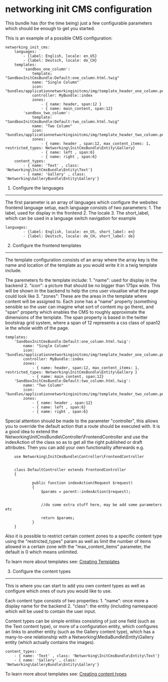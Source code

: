 networking init CMS configuration
=================================

This bundle has (for the time being) just a few configurable parameters which should be enough to
get you started.

This is an example of a possible CMS configuration:

```
networking_init_cms:
    languages:
        - {label: English, locale: en_US}
        - {label: Deutsch, locale: de_CH}
    templates:
        'sandbox_one_column':
            template; "SandboxInitCmsBundle:Default:one_column.html.twig"
            name: "Single Column"
            icon: "bundles/applicationnetworkinginitcms/img/template_header_one_column.png"
            controller: MyBundle::index
            zones:
                - { name: header, span:12 }
                - { name: main_content, span:12}
        'sandbox_two_column':
            template: "SandboxInitCmsBundle:Default:two_column.html.twig"
            name: "Two Column"
            icon: "bundles/applicationnetworkinginitcms/img/template_header_two_column.png"
            zones:
                - { name: header , span:12, max_content_items: 1, restricted_types: Networking\InitCmsBundle\Entity\Gallery}
                - { name: left , span:6}
                - { name: right , span:6}
    content_types:
        - { name: 'Text' , class: 'Networking\InitCmsBundle\Entity\Text'}
        - { name: 'Gallery' , class: 'Networking\GalleryBundle\Entity\Gallery'}
```




1) Configure the languages
--------------------------
The first parameter is an array of languages which configure the websites frontend language setup, each
language consists of two parameters:
    1. The label, used for display in the frontend
    2. The locale
    3. The short_label, which can be used in a language switch navigation for example

```
languages:
        - {label: English, locale: en_US, short_label: en}
        - {label: Deutsch, locale: de_CH, short_label: de}
```

2) Configure the frontend templates
-----------------------------------

The template configuration consists of an array where the array key is the name and location of the template
as you would write it in a twig template include.

The paremeters fo the template include:
    1. "name": used for display in the backend
    2. "icon": a picture that should be no bigger than 175px wide. This will be shown in the backend to help
        the cms user visualise what the page could look like
    3. "zones": These are the areas in the template where content will be assigned to. Each zone has a "name" property
        (something sensible so the user can imagine what sort of content my go there), and "span" property which enables
        the CMS to roughly approximate the dimensions of the template. The span property is based in the twitter
        bootstrap grid system, where a span of 12 represents a css class of span12 ie the whole width of the page.

```
templates:
    'SandboxInitCmsBundle:Default:one_column.html.twig':
        name: "Single Column"
        icon: "bundles/applicationnetworkinginitcms/img/template_header_one_column.png"
        controller: MyBundle::index
        zones:
            - { name: header, span:12, max_content_items: 1, restricted_types: Networking\InitCmsBundle\Entity\Gallery }
            - { name: main_content, span:12}
    'SandboxInitCmsBundle:Default:two_column.html.twig':
        name: "Two Column"
        icon: "bundles/applicationnetworkinginitcms/img/template_header_two_column.png"
        zones:
            - { name: header , span:12}
            - { name: left , span:6}
            - { name: right , span:6}
```

Special attention should be made to the parameter "controller", this allows you to override the default action that a route
should be executed with. It is a good idea to extend the Networking\InitCmsBundle\Controller\FrontendController and use
the indexAction of the class so as to get all the right published or draft attributes. Then you can add your own functionality
afterwards e.g.

```
    use Networking\InitCmsBundle\Controller\FrontendController


    class DefaultController extends FrontendController
    {

            public function indexAction(Request $request)
            {
                $params = parent::indexAction($request);


                //do some extra stuff here, may be add some parameters etc

                return $params;
            }
    }
```

Also it is possible to restrict certain content zones to a specific content type using the "restricted_types" param
as well as limit the number of items allowed in a certain zone with the "max_content_items" parameter, the default is 0 which
means unlimited.

To learn more about templates see:
[Creating Templates](templates.md)

3) Configure the content types
------------------------------

This is where you can start to add you own content types as well as configure which ones of ours you would like to use.

Each content type consists of two properties:
    1. "name": once more a display name for the backend
    2. "class": the entity (including namespace) which will be used to contain the user input.

Content types can be simple entities consisting of just one field (such as the Text content type), or more of a
configuration entity, which configures an links to another entity (such as the Gallery content type), which has a
many-to-one relationship with a Networking\MediaBundle\Entity\Gallery entity (which actually contains the images).

```
content_types:
    - { name: 'Text' , class: 'Networking\InitCmsBundle\Entity\Text'}
    - { name: 'Gallery' , class: 'Networking\GalleryBundle\Entity\Gallery'}
```

To learn more about templates see:
[Creating content types](content_types.md)